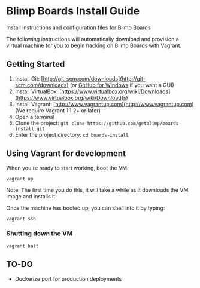 # Blimp Boards Install Guide

Install instructions and configuration files for Blimp Boards

The following instructions will automatically download and provision a virtual machine for you to begin hacking on Blimp Boards with Vagrant.

## Getting Started

1. Install Git: [http://git-scm.com/downloads](http://git-scm.com/downloads) (or [GitHub for Windows](http://windows.github.com/) if you want a GUI)
2. Install VirtualBox: [https://www.virtualbox.org/wiki/Downloads](https://www.virtualbox.org/wiki/Download]s)
3. Install Vagrant: [http://www.vagrantup.com](http://www.vagrantup.com) (We require Vagrant 1.1.2+ or later)
4. Open a terminal
5. Clone the project: `git clone https://github.com/getblimp/boards-install.git`
6. Enter the project directory: `cd boards-install`

## Using Vagrant for development

When you're ready to start working, boot the VM:

```
vagrant up
```

Note: The first time you do this, it will take a while as it downloads the VM image and installs it.

Once the machine has booted up, you can shell into it by typing:

```
vagrant ssh
```

###	Shutting down the VM

```
vagrant halt
```


## TO-DO

- Dockerize port for production deployments


